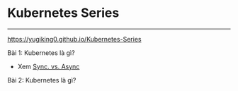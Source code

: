 # Kubernetes Series

---

https://yugiking0.github.io/Kubernetes-Series

<!-- ![Console](./images/001.png "Console") -->

Bài 1: Kubernetes là gì?

- Xem [Sync. vs. Async](./detail/39/index.md)

Bài 2: Kubernetes là gì?

